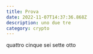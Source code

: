 ```yaml
---
title: Prova
date: 2022-11-07T14:37:36.868Z
description: uno due tre
category: crypto
---
```

quattro cinque sei sette otto